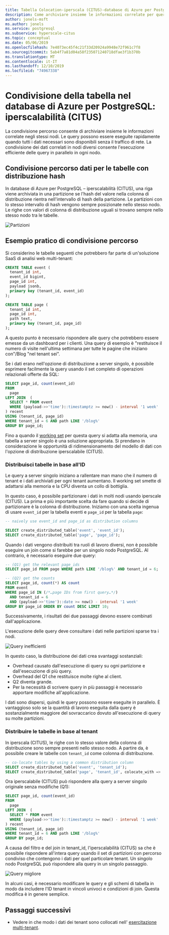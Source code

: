 ```yaml
---
title: Tabella Colocation-iperscala (CITUS)-database di Azure per PostgreSQL
description: Come archiviare insieme le informazioni correlate per query più veloci
author: jonels-msft
ms.author: jonels
ms.service: postgresql
ms.subservice: hyperscale-citus
ms.topic: conceptual
ms.date: 05/06/2019
ms.openlocfilehash: 7e4073ec45f4c21f33d20924a9948e72f961c7f8
ms.sourcegitcommit: 5ab4f7a81d04a58f235071240718dfae3f1b370b
ms.translationtype: MT
ms.contentlocale: it-IT
ms.lasthandoff: 12/10/2019
ms.locfileid: "74967338"
---
```

# <a name="table-colocation-in-azure-database-for-postgresql--hyperscale-citus"></a>Condivisione della tabella nel database di Azure per PostgreSQL: iperscalabilità (CITUS)

La condivisione percorso consente di archiviare insieme le informazioni correlate negli stessi nodi. Le query possono essere eseguite rapidamente quando tutti i dati necessari sono disponibili senza il traffico di rete. La condivisione dei dati correlati in nodi diversi consente l'esecuzione efficiente delle query in parallelo in ogni nodo.

## <a name="data-colocation-for-hash-distributed-tables"></a>Condivisione percorso dati per le tabelle con distribuzione hash

In database di Azure per PostgreSQL – iperscalabilità (CITUS), una riga viene archiviata in una partizione se l'hash del valore nella colonna di distribuzione rientra nell'intervallo di hash della partizione. Le partizioni con lo stesso intervallo di hash vengono sempre posizionate nello stesso nodo. Le righe con valori di colonna di distribuzione uguali si trovano sempre nello stesso nodo tra le tabelle.

![Partizioni](media/concepts-hyperscale-colocation/colocation-shards.png)

## <a name="a-practical-example-of-colocation"></a>Esempio pratico di condivisione percorso

Si considerino le tabelle seguenti che potrebbero far parte di un'soluzione SaaS di analisi web multi-tenant:

```sql
CREATE TABLE event (
  tenant_id int,
  event_id bigint,
  page_id int,
  payload jsonb,
  primary key (tenant_id, event_id)
);

CREATE TABLE page (
  tenant_id int,
  page_id int,
  path text,
  primary key (tenant_id, page_id)
);
```

A questo punto è necessario rispondere alle query che potrebbero essere emesse da un dashboard per i clienti. Una query di esempio è "restituisce il numero di visite nell'ultima settimana per tutte le pagine che iniziano con"/Blog "nel tenant sei".

Se i dati erano nell'opzione di distribuzione a server singolo, è possibile esprimere facilmente la query usando il set completo di operazioni relazionali offerte da SQL:

```sql
SELECT page_id, count(event_id)
FROM
  page
LEFT JOIN  (
  SELECT * FROM event
  WHERE (payload->>'time')::timestamptz >= now() - interval '1 week'
) recent
USING (tenant_id, page_id)
WHERE tenant_id = 6 AND path LIKE '/blog%'
GROUP BY page_id;
```

Fino a quando il [working set](https://en.wikipedia.org/wiki/Working_set) per questa query si adatta alla memoria, una tabella a server singolo è una soluzione appropriata. Si prendano in considerazione le opportunità di ridimensionamento del modello di dati con l'opzione di distribuzione iperscalabile (CITUS).

### <a name="distribute-tables-by-id"></a>Distribuisci tabelle in base all'ID

Le query a server singolo iniziano a rallentare man mano che il numero di tenant e i dati archiviati per ogni tenant aumentano. Il working set smette di adattarsi alla memoria e la CPU diventa un collo di bottiglia.

In questo caso, è possibile partizionare i dati in molti nodi usando iperscale (CITUS). La prima e più importante scelta da fare quando si decide di partizionare è la colonna di distribuzione. Iniziamo con una scelta ingenua di usare `event_id` per la tabella eventi e `page_id` per la tabella `page`:

```sql
-- naively use event_id and page_id as distribution columns

SELECT create_distributed_table('event', 'event_id');
SELECT create_distributed_table('page', 'page_id');
```

Quando i dati vengono distribuiti tra ruoli di lavoro diversi, non è possibile eseguire un join come si farebbe per un singolo nodo PostgreSQL. Al contrario, è necessario eseguire due query:

```sql
-- (Q1) get the relevant page_ids
SELECT page_id FROM page WHERE path LIKE '/blog%' AND tenant_id = 6;

-- (Q2) get the counts
SELECT page_id, count(*) AS count
FROM event
WHERE page_id IN (/*…page IDs from first query…*/)
  AND tenant_id = 6
  AND (payload->>'time')::date >= now() - interval '1 week'
GROUP BY page_id ORDER BY count DESC LIMIT 10;
```

Successivamente, i risultati dei due passaggi devono essere combinati dall'applicazione.

L'esecuzione delle query deve consultare i dati nelle partizioni sparse tra i nodi.

![Query inefficienti](media/concepts-hyperscale-colocation/colocation-inefficient-queries.png)

In questo caso, la distribuzione dei dati crea svantaggi sostanziali:

-   Overhead causato dall'esecuzione di query su ogni partizione e dall'esecuzione di più query.
-   Overhead del Q1 che restituisce molte righe al client.
-   Q2 diventa grande.
-   Per la necessità di scrivere query in più passaggi è necessario apportare modifiche all'applicazione.

I dati sono dispersi, quindi le query possono essere eseguite in parallelo. È vantaggioso solo se la quantità di lavoro eseguita dalla query è sostanzialmente maggiore del sovraccarico dovuto all'esecuzione di query su molte partizioni.

### <a name="distribute-tables-by-tenant"></a>Distribuire le tabelle in base al tenant

In iperscala (CITUS), le righe con lo stesso valore della colonna di distribuzione sono sempre presenti nello stesso nodo. A partire da, è possibile creare le tabelle con `tenant_id` come colonna di distribuzione.

```sql
-- co-locate tables by using a common distribution column
SELECT create_distributed_table('event', 'tenant_id');
SELECT create_distributed_table('page', 'tenant_id', colocate_with => 'event');
```

Ora iperscalabile (CITUS) può rispondere alla query a server singolo originale senza modifiche (Q1):

```sql
SELECT page_id, count(event_id)
FROM
  page
LEFT JOIN  (
  SELECT * FROM event
  WHERE (payload->>'time')::timestamptz >= now() - interval '1 week'
) recent
USING (tenant_id, page_id)
WHERE tenant_id = 6 AND path LIKE '/blog%'
GROUP BY page_id;
```

A causa del filtro e del join in tenant_id, l'iperscalabilità (CITUS) sa che è possibile rispondere all'intera query usando il set di partizioni con percorso condiviso che contengono i dati per quel particolare tenant. Un singolo nodo PostgreSQL può rispondere alla query in un singolo passaggio.

![Query migliore](media/concepts-hyperscale-colocation/colocation-better-query.png)

In alcuni casi, è necessario modificare le query e gli schemi di tabella in modo da includere l'ID tenant in vincoli univoci e condizioni di join. Questa modifica è in genere semplice.

## <a name="next-steps"></a>Passaggi successivi

- Vedere in che modo i dati dei tenant sono collocati nell' [esercitazione multi-tenant](tutorial-design-database-hyperscale-multi-tenant.md).
